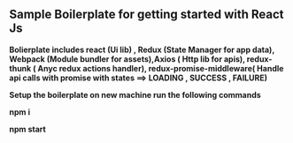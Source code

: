 <h2> Sample Boilerplate for getting started with React Js </h2>

<b> Bolierplate includes 
react (Ui lib) , Redux (State Manager for app data), Webpack (Module bundler for assets),Axios ( Http lib for apis),
redux-thunk ( Anyc redux actions handler),
redux-promise-middleware( Handle api calls with promise with states ==> LOADING , SUCCESS  , FAILURE) 

<p> Setup the boilerplate on new machine run the following commands </p>


<p> npm i </p>

<p> npm start </p>

</b>
